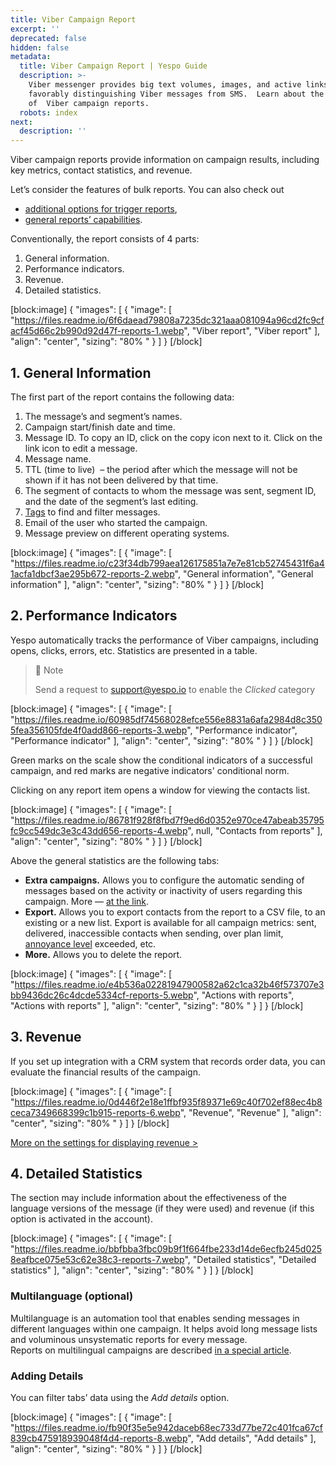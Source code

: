 ```yaml
---
title: Viber Campaign Report
excerpt: ''
deprecated: false
hidden: false
metadata:
  title: Viber Campaign Report | Yespo Guide
  description: >-
    Viber messenger provides big text volumes, images, and active links,
    favorably distinguishing Viber messages from SMS.  Learn about the features
    of  Viber campaign reports.
  robots: index
next:
  description: ''
---
```

Viber campaign reports provide information on campaign results, including key metrics, contact statistics, and revenue.

Let’s consider the features of bulk reports. You can also check out

- [additional options for trigger reports](https://docs.yespo.io/docs/triggered-campaign-report),
- [general reports’ capabilities](https://docs.yespo.io/docs/campaigns-analytics).

Conventionally, the report consists of 4 parts:

1. General information.
2. Performance indicators.
3. Revenue.
4. Detailed statistics.

[block:image]
{
  "images": [
    {
      "image": [
        "https://files.readme.io/6f6daead79808a7235dc321aaa081094a96cd2fc9cfacf45d66c2b990d92d47f-reports-1.webp",
        "Viber report",
        "Viber report"
      ],
      "align": "center",
      "sizing": "80% "
    }
  ]
}
[/block]


## 1. General Information

The first part of the report contains the following data:

1. The message’s and segment’s names.
2. Campaign start/finish date and time.
3. Message ID. To copy an ID, click on the copy icon next to it. Click on the link icon to edit a message.
4. Message name.
5. TTL (time to live)  – the period after which the message will not be shown if it has not been delivered by that time.
6. The segment of contacts to whom the message was sent, segment ID, and the date of the segment’s last editing.
7. [Tags](https://docs.yespo.io/docs/how-add-tags) to find and filter messages.
8. Email of the user who started the campaign.
9. Message preview on different operating systems.

[block:image]
{
  "images": [
    {
      "image": [
        "https://files.readme.io/c23f34db799aea126175851a7e7e81cb52745431f6a41acfa1dbcf3ae295b672-reports-2.webp",
        "General information",
        "General information"
      ],
      "align": "center",
      "sizing": "80% "
    }
  ]
}
[/block]


## 2. Performance Indicators

Yespo automatically tracks the performance of Viber campaigns, including opens, clicks, errors, etc. Statistics are presented in a table.

> 📘 Note
> 
> Send a request to [support@yespo.io](mailto:support@yespo.io) to enable the _Clicked_ category

[block:image]
{
  "images": [
    {
      "image": [
        "https://files.readme.io/60985df74568028efce556e8831a6afa2984d8c3505fea356105fde4f0add866-reports-3.webp",
        "Performance indicator",
        "Performance indicator"
      ],
      "align": "center",
      "sizing": "80% "
    }
  ]
}
[/block]


Green marks on the scale show the conditional indicators of a successful campaign, and red marks are negative indicators' conditional norm.

Clicking on any report item opens a window for viewing the contacts list.

[block:image]
{
  "images": [
    {
      "image": [
        "https://files.readme.io/86781f928f8fbd7f9ed6d0352e970ce47abeab35795fc9cc549dc3e3c43dd656-reports-4.webp",
        null,
        "Contacts from reports"
      ],
      "align": "center",
      "sizing": "80% "
    }
  ]
}
[/block]


Above the general statistics are the following tabs:

- **Extra campaigns.** Allows you to configure the automatic sending of messages based on the activity or inactivity of users regarding this campaign. More — [at the link](https://docs.yespo.io/docs/how-send-extra-campaign).
- **Export.** Allows you to export contacts from the report to a CSV file, to an existing or a new list. Export is available for all campaign metrics: sent, delivered, inaccessible contacts when sending, over plan limit, [annoyance level](https://docs.yespo.io/docs/management-campaign-frequency) exceeded, etc.
- **More.** Allows you to delete the report.

[block:image]
{
  "images": [
    {
      "image": [
        "https://files.readme.io/e4b536a02281947900582a62c1ca32b46f573707e3bb9436dc26c4dcde5334cf-reports-5.webp",
        "Actions with reports",
        "Actions with reports"
      ],
      "align": "center",
      "sizing": "80% "
    }
  ]
}
[/block]


## 3. Revenue

If you set up integration with a CRM system that records order data, you can evaluate the financial results of the campaign.

[block:image]
{
  "images": [
    {
      "image": [
        "https://files.readme.io/0d446f2e18e1ffbf935f89371e69c40f702ef88ec4b8ceca7349668399c1b915-reports-6.webp",
        "Revenue",
        "Revenue"
      ],
      "align": "center",
      "sizing": "80% "
    }
  ]
}
[/block]


[More on the settings for displaying revenue >](https://docs.yespo.io/docs/how-set-revenue-campaign)

## 4. Detailed Statistics

The section may include information about the effectiveness of the language versions of the message (if they were used) and revenue (if this option is activated in the account).

[block:image]
{
  "images": [
    {
      "image": [
        "https://files.readme.io/bbfbba3fbc09b9f1f664fbe233d14de6ecfb245d0258eafbce075e53c62e38c3-reports-7.webp",
        "Detailed statistics",
        "Detailed statistics"
      ],
      "align": "center",
      "sizing": "80% "
    }
  ]
}
[/block]


### Multilanguage (optional)

Multilanguage is an automation tool that enables sending messages in different languages within one campaign. It helps avoid long message lists and voluminous unsystematic reports for every message.  
Reports on multilingual campaigns are described [in a special article](https://docs.yespo.io/docs/report-on-multilingual-campaigns).

### Adding Details

You can filter tabs’ data using the _Add details_ option.

[block:image]
{
  "images": [
    {
      "image": [
        "https://files.readme.io/fb90f35e5e942daceb68ec733d77be72c401fca67cf839cb475918939048f4d4-reports-8.webp",
        "Add details",
        "Add details"
      ],
      "align": "center",
      "sizing": "80% "
    }
  ]
}
[/block]